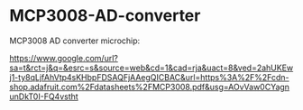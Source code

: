 # MCP3008-AD-converter
MCP3008 AD converter microchip:

https://www.google.com/url?sa=t&rct=j&q=&esrc=s&source=web&cd=1&cad=rja&uact=8&ved=2ahUKEwj1-ty8qLjfAhVtp4sKHbpFDSAQFjAAegQICBAC&url=https%3A%2F%2Fcdn-shop.adafruit.com%2Fdatasheets%2FMCP3008.pdf&usg=AOvVaw0CYagnunDkT0I-FQ4vstht
